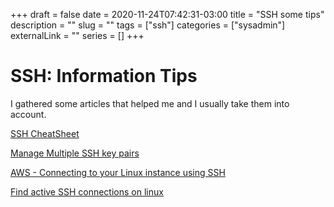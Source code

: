 +++ 
draft = false
date = 2020-11-24T07:42:31-03:00
title = "SSH some tips"
description = ""
slug = ""
tags = ["ssh"]
categories = ["sysadmin"]
externalLink = ""
series = []
+++

# SSH: Information Tips

I gathered some articles that helped me and I usually take them into account.

[SSH CheatSheet](https://cheatsheet.dennyzhang.com/cheatsheet-ssh-a4)

[Manage Multiple SSH key pairs](https://www.redhat.com/sysadmin/manage-multiple-ssh-key-pairs)

[AWS - Connecting to your Linux instance using SSH](https://docs.aws.amazon.com/AWSEC2/latest/UserGuide/AccessingInstancesLinux.html)

[Find active SSH connections on linux](https://www.howtoforge.com/how-to-find-active-ssh-connections-on-linux/#:~:text=average%20and%20processes.-,Find%20Active%20SSH%20Connection%20with%20ps%20command,of%20the%20active%20SSH%20connections.)
